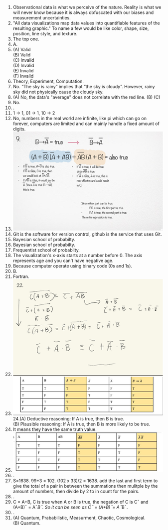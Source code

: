 1. Observational data is what we perceive of the nature. Reality is what we will never know because it is always obfuscated with our biases and measurement uncertainties.  
2. "All data visualizations map data values into quantifiable features of the resulting
graphic." To name a few would be like color, shape, size, position, line style, and texture.  
3. The top one.
4. A.
5. (A) Valid  
   (B) Valid  
   (C) Invalid  
   (D) Invalid  
   (E) Invalid  
   (F) Invalid
6. Theory, Experiment, Computation.
7. No. “The sky is rainy” implies that “the sky is cloudy”. However, rainy sky did not physically cause the cloudy sky.
8. (A) No, the data's "average" does not correlate with the red line.
   (B)
   (C) 
9. No.
10. .
11. 1 -> 1, 01 -> 1, 10 -> 2  
12. No, numbers in the real world are infinite, like pi which can go on forever, computers are limited and can mainly handle a fixed amount of digits.
13. ![Question 13](./HW49.jpg)
14. Git is the software for version control, github is the service that uses Git.
15. Bayesian school of probabilty.
16. Bayesian school of probabilty.
17. Frequentist school of probablity.
18. The visualization's x-axis starts at a number before 0. The axis represents age and you can't have negative age.
19. Because computer operate using binary code (0s and 1s).
20. B.
21. Fortran.
22. ![Question 22](./Final22.jpeg)
23. ![Question 23](./final23.jpeg)  
24.(A) Deductive reasoning: If A is true, then B is true.  
   (B) Plausible reasoning: If A is true, then B is more likely to be true.
25. It means they have the same truth value.
26. ![Question 23](./final26.jpeg)
27. .
28. S=1638. 99+3 = 102. (102 x 33)/2 = 1638. add the last and first term to give the total of a pair in between the summations then mulitple by the amount of numbers, then divide by 2 to in count for the pairs.
29. .
30. C = A+B, C is true when A or B is true, the negation of C is Cˉ and (A+B)ˉ = Aˉ*Bˉ. So it can be seen as Cˉ = (A+B)ˉ= Aˉ*Bˉ.  
31. .
32. (A) Quantum, Prababilistic, Measurment, Chaotic, Cosmological.  
    (B) Quantum.  



